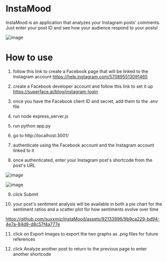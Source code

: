 # InstaMood

InstaMood is an application that analyzes your Instagram posts' comments. Just enter your post ID and see how your audience respond to your posts!

![image](https://github.com/suxxmjz/InstaMood/assets/92133996/db99bedf-3040-4495-9857-62e4901b7d7f)

# How to use

1. follow this link to create a Facebook page that will be linked to the Instagram account https://help.instagram.com/570895513091465

2. create a Facebook developer account and follow this link to set it up https://superface.ai/blog/instagram-login

3. once you have the Facebook client ID and secret, add them to the .env file

4. run node express_server.js

5. run python app.py

6. go to http://localhost:3001/

7. authenticate using the Facebook account and the Instagram account linked to it

8. once authenticated, enter your Instagram post's shortcode from the post's URL

![image](https://github.com/suxxmjz/InstaMood/assets/92133996/0dfe2098-ac62-4b4d-832e-fb98bb975c04)

![image](https://github.com/suxxmjz/InstaMood/assets/92133996/073231ef-4250-4f4c-9925-c799b943bfa4)

9. click Submit
  
10. your post's sentiment analysis will be available in both a pie chart for the sentiment ratios and a scatter plot for how sentiments evolve over time


https://github.com/suxxmjz/InstaMood/assets/92133996/9b9ca229-bd94-4e7a-84d9-d8c57f4a777e



11. click on Export Images to export the two graphs as .png files for future references

12. click Analyze another post to return to the previous page to enter another shortcode
